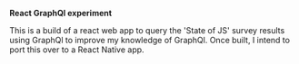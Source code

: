 **React GraphQl experiment**

This is a build of a react web app to query the 'State of JS' survey results using GraphQl to improve my knowledge of GraphQl. Once built, I intend to port this over to a React Native app.

